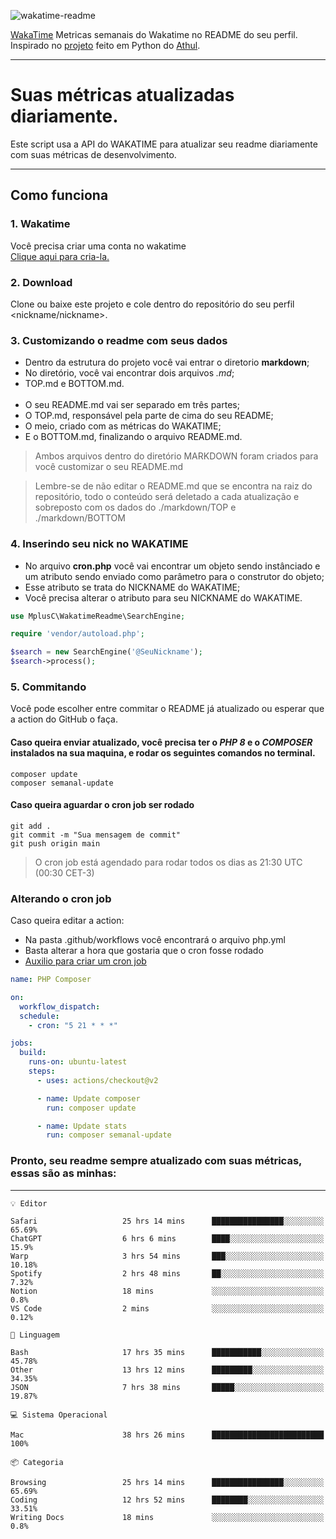 ![wakatime-readme](https://socialify.git.ci/bymatheus/wakatime-readme/image?description=1&descriptionEditable=M%C3%A9tricas%20semanais%20do%20Wakatime%20no%20seu%20README%20de%20perfil.&font=KoHo&forks=1&language=1&owner=1&pattern=Signal&stargazers=1&theme=Dark)

[WakaTime](https://wakatime.com) Metricas semanais do Wakatime no README do seu perfil. <br>
Inspirado no [projeto](https://github.com/athul/waka-readme) feito em Python do [Athul](https://github.com/athul).
___

# Suas métricas atualizadas diariamente.
Este script usa a API do WAKATIME para atualizar seu readme diariamente com suas métricas de desenvolvimento.

___

## Como funciona

### 1. Wakatime
Você precisa criar uma conta no wakatime <br>
[Clique aqui para cria-la.](https://wakatime.com) 

### 2. Download
Clone ou baixe este projeto e cole dentro do repositório do seu perfil <nickname/nickname>.

### 3. Customizando o readme com seus dados
- Dentro da estrutura do projeto você vai entrar o diretorio **markdown**;  
- No diretório, você vai encontrar dois arquivos *.md*;
- TOP.md e BOTTOM.md.
<br><br>
- O seu README.md vai ser separado em três partes; 
- O TOP.md, responsável pela parte de cima do seu README;
- O meio, criado com as métricas do WAKATIME;
- E o BOTTOM.md, finalizando o arquivo README.md.<br>

> Ambos arquivos dentro do diretório MARKDOWN foram criados para você customizar o seu README.md

> Lembre-se de não editar o README.md que se encontra na raiz do repositório, todo o conteúdo será deletado a cada atualização e sobreposto com os dados do ./markdown/TOP e ./markdown/BOTTOM

### 4. Inserindo seu nick no WAKATIME
- No arquivo **cron.php** você vai encontrar um objeto sendo instânciado e um atributo sendo enviado como parâmetro para o construtor do objeto;
- Esse atributo se trata do NICKNAME do WAKATIME;
- Você precisa alterar o atributo para seu NICKNAME do WAKATIME.

```php
use MplusC\WakatimeReadme\SearchEngine;

require 'vendor/autoload.php';

$search = new SearchEngine('@SeuNickname');
$search->process();
```

### 5. Commitando
Você pode escolher entre commitar o README já atualizado ou esperar que a action do GitHub o faça. <br>

#### Caso queira enviar atualizado, você precisa ter o *PHP 8* e o *COMPOSER* instalados na sua maquina, e rodar os seguintes comandos no terminal.
```composer
composer update
composer semanal-update 
```

#### Caso queira aguardar o cron job ser rodado 
```git 
git add .
git commit -m "Sua mensagem de commit"
git push origin main
```

>O cron job está agendado para rodar todos os dias as 21:30 UTC (00:30 CET-3) 

### Alterando o cron job
Caso queira editar a action:

- Na pasta .github/workflows você encontrará o arquivo php.yml
- Basta alterar a hora que gostaria que o cron fosse rodado
- [Auxilio para criar um cron job](https://crontab.guru)

```yml
name: PHP Composer

on:
  workflow_dispatch:
  schedule:
    - cron: "5 21 * * *"

jobs:
  build:
    runs-on: ubuntu-latest
    steps:
      - uses: actions/checkout@v2

      - name: Update composer
        run: composer update

      - name: Update stats
        run: composer semanal-update
```

### Pronto, seu readme sempre atualizado com suas métricas, essas são as minhas:

___
```text
💡 Editor

Safari                   25 hrs 14 mins      ████████████████░░░░░░░░░     65.69%
ChatGPT                  6 hrs 6 mins        ████░░░░░░░░░░░░░░░░░░░░░      15.9%
Warp                     3 hrs 54 mins       ███░░░░░░░░░░░░░░░░░░░░░░     10.18%
Spotify                  2 hrs 48 mins       ██░░░░░░░░░░░░░░░░░░░░░░░      7.32%
Notion                   18 mins             ░░░░░░░░░░░░░░░░░░░░░░░░░       0.8%
VS Code                  2 mins              ░░░░░░░░░░░░░░░░░░░░░░░░░      0.12%
```
```text
💬 Linguagem

Bash                     17 hrs 35 mins      ███████████░░░░░░░░░░░░░░     45.78%
Other                    13 hrs 12 mins      █████████░░░░░░░░░░░░░░░░     34.35%
JSON                     7 hrs 38 mins       █████░░░░░░░░░░░░░░░░░░░░     19.87%
```
```text
💻 Sistema Operacional

Mac                      38 hrs 26 mins      █████████████████████████       100%
```
```text
📦 Categoria

Browsing                 25 hrs 14 mins      ████████████████░░░░░░░░░     65.69%
Coding                   12 hrs 52 mins      ████████░░░░░░░░░░░░░░░░░     33.51%
Writing Docs             18 mins             ░░░░░░░░░░░░░░░░░░░░░░░░░       0.8%
```
